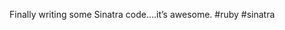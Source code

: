 <!--
id: 556148908
link: http://kevinisom.info/post/556148908/finally-writing-some-sinatra-code-its-awesome
slug: finally-writing-some-sinatra-code-its-awesome
date: Thu Apr 29 2010 04:07:04 GMT+1200 (NZST)
raw: {"blog_name":"kevinisom","id":556148908,"post_url":"http://kevinisom.info/post/556148908/finally-writing-some-sinatra-code-its-awesome","slug":"finally-writing-some-sinatra-code-its-awesome","type":"text","date":"2010-04-28 16:07:04 GMT","timestamp":1272470824,"state":"published","format":"html","reblog_key":"TPTioYdo","tags":[],"short_url":"http://tmblr.co/Zw68YyX9YYi","highlighted":[],"feed_item":"http://twitter.com/kev_nz/statuses/13003707797","from_feed_id":"650289","note_count":0,"title":null,"body":"<p>Finally writing some Sinatra code&#8230;.it&#8217;s awesome. #ruby #sinatra</p>"}
publish: 2010-04-029
tags: 
title: null
-->


Finally writing some Sinatra code….it’s awesome. \#ruby \#sinatra


